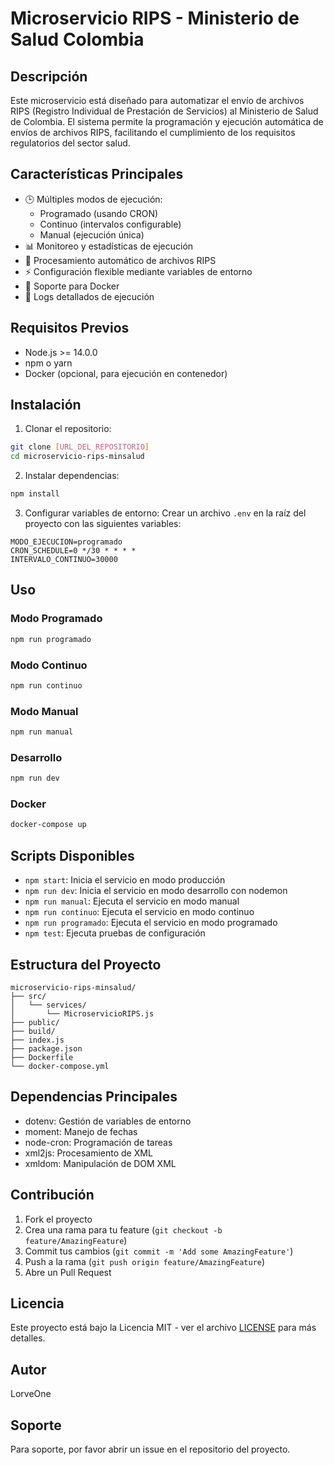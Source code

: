 # Microservicio RIPS - Ministerio de Salud Colombia

## Descripción
Este microservicio está diseñado para automatizar el envío de archivos RIPS (Registro Individual de Prestación de Servicios) al Ministerio de Salud de Colombia. El sistema permite la programación y ejecución automática de envíos de archivos RIPS, facilitando el cumplimiento de los requisitos regulatorios del sector salud.

## Características Principales
- 🕒 Múltiples modos de ejecución:
  - Programado (usando CRON)
  - Continuo (intervalos configurable)
  - Manual (ejecución única)
- 📊 Monitoreo y estadísticas de ejecución
- 🔄 Procesamiento automático de archivos RIPS
- ⚡ Configuración flexible mediante variables de entorno
- 🐳 Soporte para Docker
- 📝 Logs detallados de ejecución

## Requisitos Previos
- Node.js >= 14.0.0
- npm o yarn
- Docker (opcional, para ejecución en contenedor)

## Instalación

1. Clonar el repositorio:
```bash
git clone [URL_DEL_REPOSITORIO]
cd microservicio-rips-minsalud
```

2. Instalar dependencias:
```bash
npm install
```

3. Configurar variables de entorno:
Crear un archivo `.env` en la raíz del proyecto con las siguientes variables:
```env
MODO_EJECUCION=programado
CRON_SCHEDULE=0 */30 * * * *
INTERVALO_CONTINUO=30000
```

## Uso

### Modo Programado
```bash
npm run programado
```

### Modo Continuo
```bash
npm run continuo
```

### Modo Manual
```bash
npm run manual
```

### Desarrollo
```bash
npm run dev
```

### Docker
```bash
docker-compose up
```

## Scripts Disponibles
- `npm start`: Inicia el servicio en modo producción
- `npm run dev`: Inicia el servicio en modo desarrollo con nodemon
- `npm run manual`: Ejecuta el servicio en modo manual
- `npm run continuo`: Ejecuta el servicio en modo continuo
- `npm run programado`: Ejecuta el servicio en modo programado
- `npm test`: Ejecuta pruebas de configuración

## Estructura del Proyecto
```
microservicio-rips-minsalud/
├── src/
│   └── services/
│       └── MicroservicioRIPS.js
├── public/
├── build/
├── index.js
├── package.json
├── Dockerfile
└── docker-compose.yml
```

## Dependencias Principales
- dotenv: Gestión de variables de entorno
- moment: Manejo de fechas
- node-cron: Programación de tareas
- xml2js: Procesamiento de XML
- xmldom: Manipulación de DOM XML

## Contribución
1. Fork el proyecto
2. Crea una rama para tu feature (`git checkout -b feature/AmazingFeature`)
3. Commit tus cambios (`git commit -m 'Add some AmazingFeature'`)
4. Push a la rama (`git push origin feature/AmazingFeature`)
5. Abre un Pull Request

## Licencia
Este proyecto está bajo la Licencia MIT - ver el archivo [LICENSE](LICENSE) para más detalles.

## Autor
LorveOne

## Soporte
Para soporte, por favor abrir un issue en el repositorio del proyecto. 